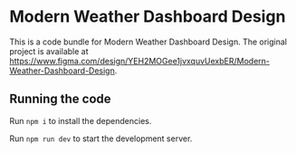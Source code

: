 
  # Modern Weather Dashboard Design

  This is a code bundle for Modern Weather Dashboard Design. The original project is available at https://www.figma.com/design/YEH2MOGee1jvxquvUexbER/Modern-Weather-Dashboard-Design.

  ## Running the code

  Run `npm i` to install the dependencies.

  Run `npm run dev` to start the development server.
  